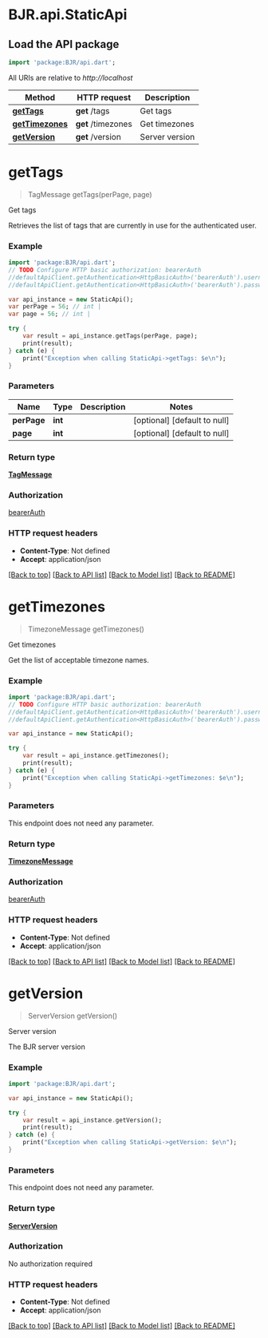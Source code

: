 # BJR.api.StaticApi

## Load the API package
```dart
import 'package:BJR/api.dart';
```

All URIs are relative to *http://localhost*

Method | HTTP request | Description
------------- | ------------- | -------------
[**getTags**](StaticApi.md#getTags) | **get** /tags | Get tags
[**getTimezones**](StaticApi.md#getTimezones) | **get** /timezones | Get timezones
[**getVersion**](StaticApi.md#getVersion) | **get** /version | Server version


# **getTags**
> TagMessage getTags(perPage, page)

Get tags

Retrieves the list of tags that are currently in use for the authenticated user.

### Example 
```dart
import 'package:BJR/api.dart';
// TODO Configure HTTP basic authorization: bearerAuth
//defaultApiClient.getAuthentication<HttpBasicAuth>('bearerAuth').username = 'YOUR_USERNAME'
//defaultApiClient.getAuthentication<HttpBasicAuth>('bearerAuth').password = 'YOUR_PASSWORD';

var api_instance = new StaticApi();
var perPage = 56; // int | 
var page = 56; // int | 

try { 
    var result = api_instance.getTags(perPage, page);
    print(result);
} catch (e) {
    print("Exception when calling StaticApi->getTags: $e\n");
}
```

### Parameters

Name | Type | Description  | Notes
------------- | ------------- | ------------- | -------------
 **perPage** | **int**|  | [optional] [default to null]
 **page** | **int**|  | [optional] [default to null]

### Return type

[**TagMessage**](TagMessage.md)

### Authorization

[bearerAuth](../README.md#bearerAuth)

### HTTP request headers

 - **Content-Type**: Not defined
 - **Accept**: application/json

[[Back to top]](#) [[Back to API list]](../README.md#documentation-for-api-endpoints) [[Back to Model list]](../README.md#documentation-for-models) [[Back to README]](../README.md)

# **getTimezones**
> TimezoneMessage getTimezones()

Get timezones

Get the list of acceptable timezone names.

### Example 
```dart
import 'package:BJR/api.dart';
// TODO Configure HTTP basic authorization: bearerAuth
//defaultApiClient.getAuthentication<HttpBasicAuth>('bearerAuth').username = 'YOUR_USERNAME'
//defaultApiClient.getAuthentication<HttpBasicAuth>('bearerAuth').password = 'YOUR_PASSWORD';

var api_instance = new StaticApi();

try { 
    var result = api_instance.getTimezones();
    print(result);
} catch (e) {
    print("Exception when calling StaticApi->getTimezones: $e\n");
}
```

### Parameters
This endpoint does not need any parameter.

### Return type

[**TimezoneMessage**](TimezoneMessage.md)

### Authorization

[bearerAuth](../README.md#bearerAuth)

### HTTP request headers

 - **Content-Type**: Not defined
 - **Accept**: application/json

[[Back to top]](#) [[Back to API list]](../README.md#documentation-for-api-endpoints) [[Back to Model list]](../README.md#documentation-for-models) [[Back to README]](../README.md)

# **getVersion**
> ServerVersion getVersion()

Server version

The BJR server version

### Example 
```dart
import 'package:BJR/api.dart';

var api_instance = new StaticApi();

try { 
    var result = api_instance.getVersion();
    print(result);
} catch (e) {
    print("Exception when calling StaticApi->getVersion: $e\n");
}
```

### Parameters
This endpoint does not need any parameter.

### Return type

[**ServerVersion**](ServerVersion.md)

### Authorization

No authorization required

### HTTP request headers

 - **Content-Type**: Not defined
 - **Accept**: application/json

[[Back to top]](#) [[Back to API list]](../README.md#documentation-for-api-endpoints) [[Back to Model list]](../README.md#documentation-for-models) [[Back to README]](../README.md)

